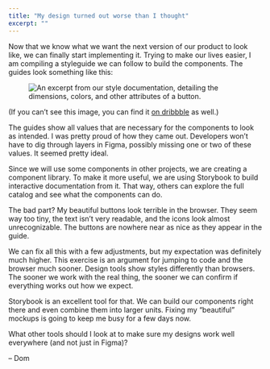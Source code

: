 ```yaml
---
title: "My design turned out worse than I thought"
excerpt: ""
---
```

Now that we know what we want the next version of our product to look like, we can finally start implementing it. Trying to make our lives easier, I am compiling a styleguide we can follow to build the components. The guides look something like this:

<figure>
  <img src="/assets/newsletters/my-design-turned-out-worse-than-i-thought/button-documentation.png" alt="An excerpt from our style documentation, detailing  the dimensions, colors, and other attributes of a button." />
</figure>

(If you can’t see this image, you can find it [on dribbble](https://dribbble.com/shots/14105531-Button-styles-documentation) as well.)

The guides show all values that are necessary for the components to look as intended. I was pretty proud of how they came out. Developers won’t have to dig through layers in Figma, possibly missing one or two of these values. It seemed pretty ideal.

Since we will use some components in other projects, we are creating a component library. To make it more useful, we are using Storybook to build interactive documentation from it. That way, others can explore the full catalog and see what the components can do.

The bad part? My beautiful buttons look terrible in the browser. They seem way too tiny, the text isn’t very readable, and the icons look almost unrecognizable. The buttons are nowhere near as nice as they appear in the guide.

We can fix all this with a few adjustments, but my expectation was definitely much higher. This exercise is an argument for jumping to code and the browser much sooner. Design tools show styles differently than browsers. The sooner we work with the real thing, the sooner we can confirm if everything works out how we expect.

Storybook is an excellent tool for that. We can build our components right there and even combine them into larger units. Fixing my “beautiful” mockups is going to keep me busy for a few days now.

What other tools should I look at to make sure my designs work well everywhere (and not just in Figma)?

– Dom

